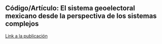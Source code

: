 ## Código/Artículo: El sistema geoelectoral mexicano desde la perspectiva de los sistemas complejos

[Link a la publicación](https://aelectorales.ieem.org.mx/index.php/ae/article/view/780)
